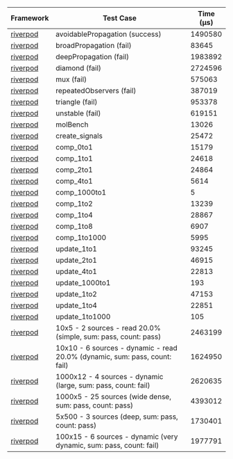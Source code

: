 | Framework | Test Case | Time (μs) |
| --- | --- | --- |
| [riverpod](https://github.com/rrousselGit/riverpod) | avoidablePropagation (success) | 1490580 |
| [riverpod](https://github.com/rrousselGit/riverpod) | broadPropagation (fail) | 83645 |
| [riverpod](https://github.com/rrousselGit/riverpod) | deepPropagation (fail) | 1983892 |
| [riverpod](https://github.com/rrousselGit/riverpod) | diamond (fail) | 2724596 |
| [riverpod](https://github.com/rrousselGit/riverpod) | mux (fail) | 575063 |
| [riverpod](https://github.com/rrousselGit/riverpod) | repeatedObservers (fail) | 387019 |
| [riverpod](https://github.com/rrousselGit/riverpod) | triangle (fail) | 953378 |
| [riverpod](https://github.com/rrousselGit/riverpod) | unstable (fail) | 619151 |
| [riverpod](https://github.com/rrousselGit/riverpod) | molBench | 13026 |
| [riverpod](https://github.com/rrousselGit/riverpod) | create_signals | 25472 |
| [riverpod](https://github.com/rrousselGit/riverpod) | comp_0to1 | 15179 |
| [riverpod](https://github.com/rrousselGit/riverpod) | comp_1to1 | 24618 |
| [riverpod](https://github.com/rrousselGit/riverpod) | comp_2to1 | 24864 |
| [riverpod](https://github.com/rrousselGit/riverpod) | comp_4to1 | 5614 |
| [riverpod](https://github.com/rrousselGit/riverpod) | comp_1000to1 | 5 |
| [riverpod](https://github.com/rrousselGit/riverpod) | comp_1to2 | 13239 |
| [riverpod](https://github.com/rrousselGit/riverpod) | comp_1to4 | 28867 |
| [riverpod](https://github.com/rrousselGit/riverpod) | comp_1to8 | 6907 |
| [riverpod](https://github.com/rrousselGit/riverpod) | comp_1to1000 | 5995 |
| [riverpod](https://github.com/rrousselGit/riverpod) | update_1to1 | 93245 |
| [riverpod](https://github.com/rrousselGit/riverpod) | update_2to1 | 46915 |
| [riverpod](https://github.com/rrousselGit/riverpod) | update_4to1 | 22813 |
| [riverpod](https://github.com/rrousselGit/riverpod) | update_1000to1 | 193 |
| [riverpod](https://github.com/rrousselGit/riverpod) | update_1to2 | 47153 |
| [riverpod](https://github.com/rrousselGit/riverpod) | update_1to4 | 22851 |
| [riverpod](https://github.com/rrousselGit/riverpod) | update_1to1000 | 105 |
| [riverpod](https://github.com/rrousselGit/riverpod) | 10x5 - 2 sources - read 20.0% (simple, sum: pass, count: pass) | 2463199 |
| [riverpod](https://github.com/rrousselGit/riverpod) | 10x10 - 6 sources - dynamic - read 20.0% (dynamic, sum: pass, count: fail) | 1624950 |
| [riverpod](https://github.com/rrousselGit/riverpod) | 1000x12 - 4 sources - dynamic (large, sum: pass, count: fail) | 2620635 |
| [riverpod](https://github.com/rrousselGit/riverpod) | 1000x5 - 25 sources (wide dense, sum: pass, count: pass) | 4393012 |
| [riverpod](https://github.com/rrousselGit/riverpod) | 5x500 - 3 sources (deep, sum: pass, count: pass) | 1730401 |
| [riverpod](https://github.com/rrousselGit/riverpod) | 100x15 - 6 sources - dynamic (very dynamic, sum: pass, count: fail) | 1977791 |
